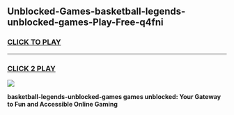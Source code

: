 
## Unblocked-Games-basketball-legends-unblocked-games-Play-Free-q4fni
<h3>
<a href="https://premium76.site?title=basketball-legends-unblocked-games&ref=21A">CLICK TO PLAY</a></h3>
<hr>

<h3>
<a href="https://premium76.site?title=basketball-legends-unblocked-games&ref=21A">CLICK 2 PLAY</a>
  
</h3>

<a href="https://premium76.site?title=basketball-legends-unblocked-games&ref=21A"><img src="https://clearcache.store/games.png"></a>


**basketball-legends-unblocked-games games unblocked: Your Gateway to Fun and Accessible Online Gaming**
